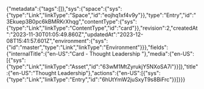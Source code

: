 {"metadata":{"tags":[]},"sys":{"space":{"sys":{"type":"Link","linkType":"Space","id":"eojhq1xf4v9y"}},"type":"Entry","id":"3Ekuep3B0pc6kBMRKrXhqg","contentType":{"sys":{"type":"Link","linkType":"ContentType","id":"card"}},"revision":2,"createdAt":"2023-11-30T01:05:49.860Z","updatedAt":"2023-12-08T15:41:57.601Z","environment":{"sys":{"id":"master","type":"Link","linkType":"Environment"}}},"fields":{"internalTitle":{"en-US":"Card - Thought Leadership "},"media":{"en-US":[{"sys":{"type":"Link","linkType":"Asset","id":"63wM1MtZyrukjY5NXoSA7i"}}]},"title":{"en-US":"Thought Leadership"},"actions":{"en-US":[{"sys":{"type":"Link","linkType":"Entry","id":"6hUtYmW2juSxyT9s8BiFrc"}}]}}}